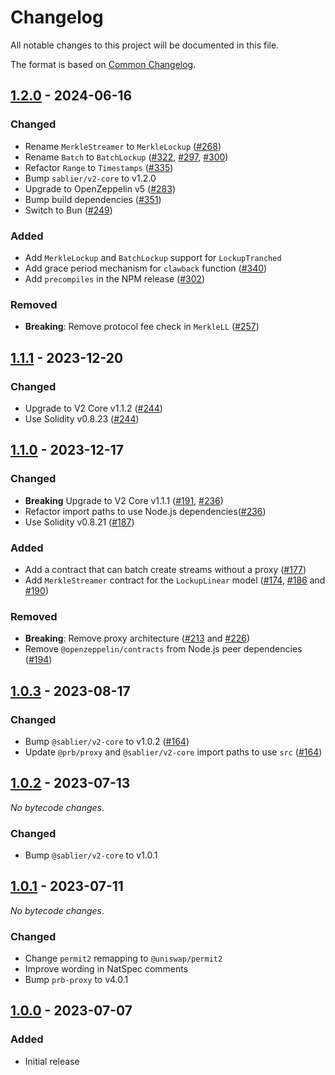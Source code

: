 # Changelog

All notable changes to this project will be documented in this file.

The format is based on [Common Changelog](https://common-changelog.org).

[1.2.0]: https://github.com/sablier-labs/v2-periphery/compare/v1.1.1...v1.2.0
[1.1.1]: https://github.com/sablier-labs/v2-periphery/compare/v1.1.0...v1.1.1
[1.1.0]: https://github.com/sablier-labs/v2-periphery/compare/v1.0.3...v1.1.0
[1.0.3]: https://github.com/sablier-labs/v2-periphery/compare/v1.0.2...v1.0.3
[1.0.2]: https://github.com/sablier-labs/v2-periphery/compare/v1.0.1...v1.0.2
[1.0.1]: https://github.com/sablier-labs/v2-periphery/compare/v1.0.0...v1.0.1
[1.0.0]: https://github.com/sablier-labs/v2-periphery/releases/tag/v1.0.0

## [1.2.0] - 2024-06-16

### Changed

- Rename `MerkleStreamer` to `MerkleLockup` ([#268](https://github.com/sablier-labs/v2-periphery/pull/268))
- Rename `Batch` to `BatchLockup` ([#322](https://github.com/sablier-labs/v2-periphery/pull/322),
  [#297](https://github.com/sablier-labs/v2-periphery/pull/297),
  [#300](https://github.com/sablier-labs/v2-periphery/pull/300))
- Refactor `Range` to `Timestamps` ([#335](https://github.com/sablier-labs/v2-periphery/pull/335))
- Bump `sablier/v2-core` to v1.2.0
- Upgrade to OpenZeppelin v5 ([#283](https://github.com/sablier-labs/v2-periphery/pull/283))
- Bump build dependencies ([#351](https://github.com/sablier-labs/v2-periphery/pull/351))
- Switch to Bun ([#249](https://github.com/sablier-labs/v2-periphery/pull/249))

### Added

- Add `MerkleLockup` and `BatchLockup` support for `LockupTranched`
- Add grace period mechanism for `clawback` function ([#340](https://github.com/sablier-labs/v2-periphery/pull/340))
- Add `precompiles` in the NPM release ([#302](https://github.com/sablier-labs/v2-periphery/pull/302))

### Removed

- **Breaking**: Remove protocol fee check in `MerkleLL` ([#257](https://github.com/sablier-labs/v2-periphery/pull/257))

## [1.1.1] - 2023-12-20

### Changed

- Upgrade to V2 Core v1.1.2 ([#244](https://github.com/sablier-labs/v2-periphery/pull/244))
- Use Solidity v0.8.23 ([#244](https://github.com/sablier-labs/v2-periphery/pull/244))

## [1.1.0] - 2023-12-17

### Changed

- **Breaking** Upgrade to V2 Core v1.1.1 ([#191](https://github.com/sablier-labs/v2-periphery/pull/191),
  [#236](https://github.com/sablier-labs/v2-periphery/pull/236))
- Refactor import paths to use Node.js dependencies([#236](https://github.com/sablier-labs/v2-periphery/pull/236))
- Use Solidity v0.8.21 ([#187](https://github.com/sablier-labs/v2-periphery/pull/187))

### Added

- Add a contract that can batch create streams without a proxy
  ([#177](https://github.com/sablier-labs/v2-periphery/pull/177))
- Add `MerkleStreamer` contract for the `LockupLinear` model
  ([#174](https://github.com/sablier-labs/v2-periphery/pull/174),
  [#186](https://github.com/sablier-labs/v2-periphery/pull/186) and
  [#190](https://github.com/sablier-labs/v2-periphery/pull/190))

### Removed

- **Breaking**: Remove proxy architecture ([#213](https://github.com/sablier-labs/v2-periphery/pull/213) and
  [#226](https://github.com/sablier-labs/v2-periphery/pull/226))
- Remove `@openzeppelin/contracts` from Node.js peer dependencies
  ([#194](https://github.com/sablier-labs/v2-periphery/pull/194))

## [1.0.3] - 2023-08-17

### Changed

- Bump `@sablier/v2-core` to v1.0.2 ([#164](https://github.com/sablier-labs/v2-periphery/pull/164))
- Update `@prb/proxy` and `@sablier/v2-core` import paths to use `src`
  ([#164](https://github.com/sablier-labs/v2-periphery/pull/164))

## [1.0.2] - 2023-07-13

_No bytecode changes_.

### Changed

- Bump `@sablier/v2-core` to v1.0.1

## [1.0.1] - 2023-07-11

_No bytecode changes_.

### Changed

- Change `permit2` remapping to `@uniswap/permit2`
- Improve wording in NatSpec comments
- Bump `prb-proxy` to v4.0.1

## [1.0.0] - 2023-07-07

### Added

- Initial release
